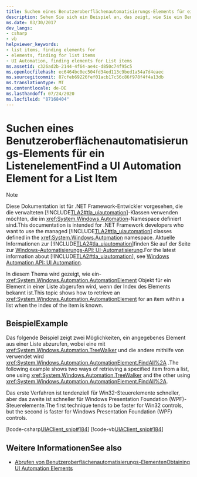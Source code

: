 ```yaml
---
title: Suchen eines Benutzeroberflächenautomatisierungs-Elements für ein Listenelement
description: Sehen Sie sich ein Beispiel an, das zeigt, wie Sie ein Benutzeroberflächenautomatisierungs-Element für ein Listenelement suchen, wenn der Index des Elements bekannt ist.
ms.date: 03/30/2017
dev_langs:
- csharp
- vb
helpviewer_keywords:
- list items, finding elements for
- elements, finding for list items
- UI Automation, finding elements for List items
ms.assetid: c326ad2b-2144-4f64-ae4c-d850c74f95c5
ms.openlocfilehash: ec6464bc0ec504fd34ed113c9bed1a54a7d4eaec
ms.sourcegitcommit: 87cfeb69226fef01acb17c56c86f978f4f4a13db
ms.translationtype: MT
ms.contentlocale: de-DE
ms.lasthandoff: 07/24/2020
ms.locfileid: "87168404"
---
```

# <a name="find-a-ui-automation-element-for-a-list-item"></a><span data-ttu-id="fe98e-103">Suchen eines Benutzeroberflächenautomatisierungs-Elements für ein Listenelement</span><span class="sxs-lookup"><span data-stu-id="fe98e-103">Find a UI Automation Element for a List Item</span></span>
> [!NOTE]
> <span data-ttu-id="fe98e-104">Diese Dokumentation ist für .NET Framework-Entwickler vorgesehen, die die verwalteten [!INCLUDE[TLA2#tla_uiautomation](../../../includes/tla2sharptla-uiautomation-md.md)]-Klassen verwenden möchten, die im <xref:System.Windows.Automation>-Namespace definiert sind.</span><span class="sxs-lookup"><span data-stu-id="fe98e-104">This documentation is intended for .NET Framework developers who want to use the managed [!INCLUDE[TLA2#tla_uiautomation](../../../includes/tla2sharptla-uiautomation-md.md)] classes defined in the <xref:System.Windows.Automation> namespace.</span></span> <span data-ttu-id="fe98e-105">Aktuelle Informationen zur [!INCLUDE[TLA2#tla_uiautomation](../../../includes/tla2sharptla-uiautomation-md.md)]finden Sie auf der Seite zur [Windows-Automatisierungs-API: UI-Automatisierung](/windows/win32/winauto/entry-uiauto-win32).</span><span class="sxs-lookup"><span data-stu-id="fe98e-105">For the latest information about [!INCLUDE[TLA2#tla_uiautomation](../../../includes/tla2sharptla-uiautomation-md.md)], see [Windows Automation API: UI Automation](/windows/win32/winauto/entry-uiauto-win32).</span></span>  
  
 <span data-ttu-id="fe98e-106">In diesem Thema wird gezeigt, wie ein- <xref:System.Windows.Automation.AutomationElement> Objekt für ein Element in einer Liste abgerufen wird, wenn der Index des Elements bekannt ist.</span><span class="sxs-lookup"><span data-stu-id="fe98e-106">This topic shows how to retrieve an <xref:System.Windows.Automation.AutomationElement> for an item within a list when the index of the item is known.</span></span>  
  
## <a name="example"></a><span data-ttu-id="fe98e-107">Beispiel</span><span class="sxs-lookup"><span data-stu-id="fe98e-107">Example</span></span>  
 <span data-ttu-id="fe98e-108">Das folgende Beispiel zeigt zwei Möglichkeiten, ein angegebenes Element aus einer Liste abzurufen, wobei eine mit <xref:System.Windows.Automation.TreeWalker> und die andere mithilfe von verwendet wird <xref:System.Windows.Automation.AutomationElement.FindAll%2A> .</span><span class="sxs-lookup"><span data-stu-id="fe98e-108">The following example shows two ways of retrieving a specified item from a list, one using <xref:System.Windows.Automation.TreeWalker> and the other using <xref:System.Windows.Automation.AutomationElement.FindAll%2A>.</span></span>  
  
 <span data-ttu-id="fe98e-109">Das erste Verfahren ist tendenziell für Win32-Steuerelemente schneller, aber das zweite ist schneller für Windows Presentation Foundation (WPF)-Steuerelemente.</span><span class="sxs-lookup"><span data-stu-id="fe98e-109">The first technique tends to be faster for Win32 controls, but the second is faster for Windows Presentation Foundation (WPF) controls.</span></span>  
  
 [!code-csharp[UIAClient_snip#184](../../../samples/snippets/csharp/VS_Snippets_Wpf/UIAClient_snip/CSharp/ClientForm.cs#184)]
 [!code-vb[UIAClient_snip#184](../../../samples/snippets/visualbasic/VS_Snippets_Wpf/UIAClient_snip/VisualBasic/ClientForm.vb#184)]  
  
## <a name="see-also"></a><span data-ttu-id="fe98e-110">Weitere Informationen</span><span class="sxs-lookup"><span data-stu-id="fe98e-110">See also</span></span>

- [<span data-ttu-id="fe98e-111">Abrufen von Benutzeroberflächenautomatisierungs-Elementen</span><span class="sxs-lookup"><span data-stu-id="fe98e-111">Obtaining UI Automation Elements</span></span>](obtaining-ui-automation-elements.md)

